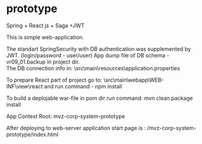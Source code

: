 # prototype
Spring + React js + Saga +JWT 

This is simple web-application.

The standart SpringSecurity with DB authentication was supplemented by JWT.  (login/password - user/user) 
App dump file of DB schema - vr09_01.backup in project dir.  
The DB connection info in:   \src\main\resources\application.properties


To prepare React part of project go to: \src\main\webapp\WEB-INF\view\react    and run command  -  npm install
    
To build a deplojable war-file in pom dir run command: mvn clean package install

App Context Root:  mvz-corp-system-prototype


After deploying to web-server application start page is :  /mvz-corp-system-prototype/index.html   
